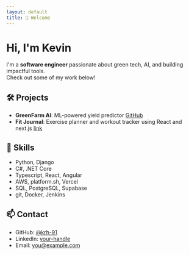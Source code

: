 ```yaml
---
layout: default
title: 👋 Welcome
---
```


# Hi, I'm Kevin

I'm a **software engineer** passionate about green tech, AI, and building impactful tools.  
Check out some of my work below!

## 🛠 Projects

- **GreenFarm AI**: ML-powered yield predictor [GitHub](https://github.com/yourusername/greenfarm-ai)
- **Fit Journal**: Exercise planner and workout tracker using React and next.js [link](https://fit-journal.vercel.app)

## 🧠 Skills

- Python, Django
- C#, .NET Core
- Typescript, React, Angular
- AWS, platform.sh, Vercel
- SQL, PostgreSQL, Supabase
- git, Docker, Jenkins

## 📫 Contact

- GitHub: [@krh-91](https://github.com/krh-91)
- LinkedIn: [your-handle](https://www.linkedin.com/in/kevin-h-1346281bb)
- Email: you@example.com
